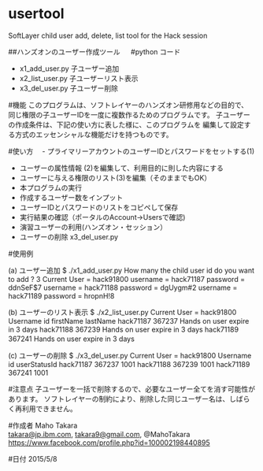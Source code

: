 # usertool
SoftLayer child user add, delete, list tool for the Hack session


##ハンズオンのユーザー作成ツール
　
#python コード
  - x1_add_user.py   子ユーザー追加
  - x2_list_user.py  子ユーザーリスト表示  
  - x3_del_user.py   子ユーザー削除

  
#機能
    このプログラムは、ソフトレイヤーのハンズオン研修用などの目的で、
    同じ権限の子ユーザーIDを一度に複数作るためのプログラムです。
    子ユーザーの作成条件は、下記の使い方に表した様に、このプログラムを
    編集して設定する方式のエッセンシャルな機能だけを持つものです。

#使い方
　- プライマリーアカウントのユーザーIDとパスワードをセットする(1)
  - ユーザーの属性情報 (2)を編集して、利用目的に則した内容にする
  - ユーザーに与える権限のリスト(3)を編集（そのままでもOK）
  - 本プログラムの実行
  - 作成するユーザー数をインプット
  - ユーザーIDとパスワードのリストをコピペして保存
  - 実行結果の確認（ポータルのAccount->Usersで確認)
  - 演習ユーザーの利用(ハンズオン・セッション）
  - ユーザーの削除 x3_del_user.py

#使用例

(a) ユーザー追加
$ ./x1_add_user.py
How many the child user id do you want to add ? 3
Current User = hack91800
username = hack71187  password = ddnSeF$7
username = hack71188  password = dgUygm#2
username = hack71189  password = hropnH!8

(b) ユーザーのリスト表示
$ ./x2_list_user.py
Current User = hack91800
Username               id        firstName                 lastName
hack71187              367237    Hands on user             expire in 3 days
hack71188              367239    Hands on user             expire in 3 days
hack71189              367241    Hands on user             expire in 3 days　

(c) ユーザーの削除
$ ./x3_del_user.py
Current User = hack91800
Username               id        userStatusId
hack71187              367237    1001
hack71188              367239    1001
hack71189              367241    1001


#注意点
子ユーザーを一括で削除するので、必要なユーザー全てを消す可能性があります。
ソフトレイヤーの制約により、削除した同じユーザー名は、しばらく再利用できません。


#作成者  Maho Takara   
takara@jp.ibm.com, takara9@gmail.com, @MahoTakara
https://www.facebook.com/profile.php?id=100002198440895

#日付
2015/5/8   
